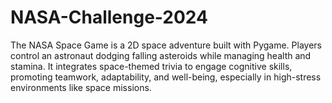 # NASA-Challenge-2024
The NASA Space Game is a 2D space adventure built with Pygame. Players control an astronaut dodging falling asteroids while managing health and stamina. It integrates space-themed trivia to engage cognitive skills, promoting teamwork, adaptability, and well-being, especially in high-stress environments like space missions.
